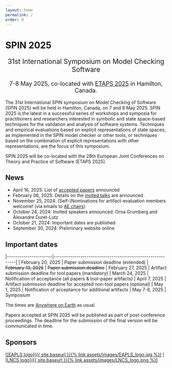 ```yaml
---
layout: home
permalink: /
order: 0
---
```


# SPIN 2025

<p style="text-align: center;font-size:21px">
31st International Symposium on Model Checking Software
</p>

<p style="margin-bottom:5mm;"></p>

<p style="text-align: center;font-size:18px">
7-8 May 2025, co-located with <a href="https://etaps.org/2025/">ETAPS 2025</a> in Hamilton, Canada.
</p>

The 31st International SPIN symposium on Model Checking of Software (SPIN 2025) will be held in Hamilton, Canada, on 7 and 8 May 2025. SPIN 2025 is the latest in a successful series of workshops and symposia for practitioners and researchers interested in symbolic and state space-based techniques for the validation and analysis of software systems. Techniques and empirical evaluations based on explicit representations of state spaces, as implemented in the SPIN model checker or other tools, or techniques based on the combination of explicit representations with other representations, are the focus of this symposium.

SPIN 2025 will be co-located with the 28th European Joint Conferences on Theory and Practice of Software (ETAPS 2025).

## News
* April 16, 2025: List of [accepted papers](./program.md) announced
* February 06, 2025: Details on the [invited talks](./speakers.md) are announced
* November 25, 2024: (Self-)Nominations for artifact-evaluation members welcome! (via emails to [AE chairs](./committees.md))
* October 24, 2024: Invited speakers announced: Orna Grumberg and Alexandre Duret-Lutz
* October 21, 2024: Important dates are published
* September 30, 2024: Preliminary website online

## Important dates

|----------------------|-----------------------------------------------------------|
| February 20, 2025  | Paper submission deadline (extended)
| ~~February 13, 2025~~  | ~~Paper submission deadline~~
| February 27, 2025    | Artifact submission deadline for tool papers (mandatory)
|    March 24, 2025    | Notification of acceptance (all papers & tool-paper artifacts)
|    April  7, 2025    | Artifact submission deadline for accepted non-tool papers (optional)
|      May  1, 2025    | Notification of acceptance for additional artifacts
|     May 7-8, 2025    | Symposium

The times are [Anywhere on Earth](https://www.timeanddate.com/time/zones/aoe) as usual.

Papers accepted at SPIN 2025 will be published as part of post-conference proceedings.
The deadline for the submission of the final version will be communicated in time.

## Sponsors
[![EAPLS logo]({{ site.baseurl }}{% link assets/images/EAPLS_logo.jpg %})](https://eapls.org/)
[![LNCS logo]({{ site.baseurl }}{% link assets/images/LNCS_logo.png %})](https://www.springer.com/gp/computer-science/lncs)

